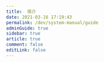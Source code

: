 ```yaml
---
title:  简介
date: 2021-03-16 17:19:43
permalink: /dev/system-manual/guide
adminGuide: true
sidebar: true
article: true
comment: false
editLink: false
---
```


